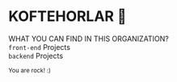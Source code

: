 # KOFTEHORLAR  👾

WHAT YOU CAN FIND IN THIS ORGANIZATION?<br>
<code>front-end</code> Projects<br>
<code>backend</code> Projects



<small>You are rock! :)</small>